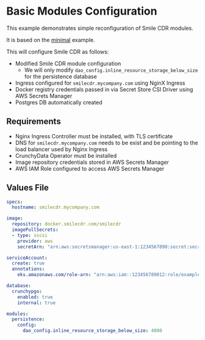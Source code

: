 # Basic Modules Configuration

This example demonstrates simple reconfiguration of Smile CDR modules.

It is based on the [minimal](minimal.md) example.

This will configure Smile CDR as follows:

* Modified Smile CDR module configuration
  * We will only modify `dao_config.inline_resource_storage_below_size` for the persistence database
* Ingress configured for `smilecdr.mycompany.com` using NginX Ingress
* Docker registry credentials passed in via Secret Store CSI Driver using AWS Secrets Manager
* Postgres DB automatically created

## Requirements

* Nginx Ingress Controller must be installed, with TLS certificate
* DNS for `smilecdr.mycompany.com` needs to be exist and be pointing to the load balancer used by Nginx Ingress
* CrunchyData Operator must be installed
* Image repository credentials stored in AWS Secrets Manager
* AWS IAM Role configured to access AWS Secrets Manager

## Values File
```yaml
specs:
  hostname: smilecdr.mycompany.com

image:
  repository: docker.smilecdr.com/smilecdr
  imagePullSecrets:
  - type: sscsi
    provider: aws
    secretArn: "arn:aws:secretsmanager:us-east-1:1234567890:secret:secretname"

serviceAccount:
  create: true
  annotations:
    eks.amazonaws.com/role-arn: "arn:aws:iam::123456789012:role/example-role-name"

database:
  crunchypgo:
    enabled: true
    internal: true

modules:
  persistence:
    config:
      dao_config.inline_resource_storage_below_size: 4000
```
